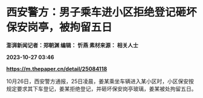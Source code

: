 # 西安警方：男子乘车进小区拒绝登记砸坏保安岗亭，被拘留五日
**澎湃新闻记者：郑朝渊 编辑： 忻燕 素材来源： 相关人士**

**2023-10-27 03:46**

**https://m.thepaper.cn/detail/25084118**

10月26日，西安警方通报，25日凌晨，姜某乘坐车辆进入某小区时，小区保安按规定要求其下车登记，姜某拒绝登记，并砸坏保安岗亭玻璃，姜某被处拘留五日。